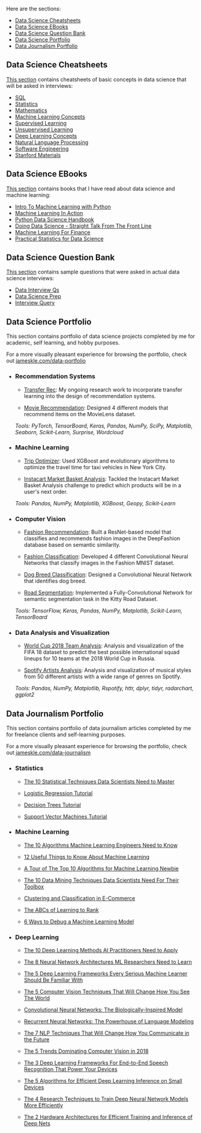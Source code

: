 Here are the sections:

* [Data Science Cheatsheets](#data-science-cheatsheets)
* [Data Science EBooks](#data-science-ebooks)
* [Data Science Question Bank](#data-science-question-bank)
* [Data Science Portfolio](#data-science-portfolio)
* [Data Journalism Portfolio](#data-journalism-portfolio)

## Data Science Cheatsheets

[This section](https://github.com/khanhnamle1994/cracking-the-data-science-interview/tree/master/Cheatsheets) contains cheatsheets of basic concepts in data science that will be asked in interviews:

* [SQL](https://github.com/khanhnamle1994/cracking-the-data-science-interview/tree/master/Cheatsheets#sql)
* [Statistics](https://github.com/khanhnamle1994/cracking-the-data-science-interview/tree/master/Cheatsheets#statistics)
* [Mathematics](https://github.com/khanhnamle1994/cracking-the-data-science-interview/tree/master/Cheatsheets#mathematics)
* [Machine Learning Concepts](https://github.com/khanhnamle1994/cracking-the-data-science-interview/tree/master/Cheatsheets#machine-learning-concepts)
* [Supervised Learning](https://github.com/khanhnamle1994/cracking-the-data-science-interview/tree/master/Cheatsheets#supervised-learning)
* [Unsupervised Learning](https://github.com/khanhnamle1994/cracking-the-data-science-interview/tree/master/Cheatsheets#unsupervised-learning)
* [Deep Learning Concepts](https://github.com/khanhnamle1994/cracking-the-data-science-interview/tree/master/Cheatsheets#deep-learning-concepts)
* [Natural Language Processing](https://github.com/khanhnamle1994/cracking-the-data-science-interview/tree/master/Cheatsheets#natural-language-processing)
* [Software Engineering](https://github.com/khanhnamle1994/cracking-the-data-science-interview/tree/master/Cheatsheets#software-engineering)
* [Stanford Materials](https://github.com/khanhnamle1994/cracking-the-data-science-interview/tree/master/Cheatsheets#stanford-materials)

## Data Science EBooks

[This section](https://github.com/khanhnamle1994/cracking-the-data-science-interview/tree/master/EBooks) contains books that I have read about data science and machine learning:

* [Intro To Machine Learning with Python](https://github.com/khanhnamle1994/cracking-the-data-science-interview/tree/master/EBooks/Intro-To-ML-with-Python)
* [Machine Learning In Action](https://github.com/khanhnamle1994/cracking-the-data-science-interview/tree/master/EBooks/Machine-Learning-In-Action)
* [Python Data Science Handbook](https://github.com/khanhnamle1994/cracking-the-data-science-interview/tree/master/EBooks/Python-DataScience-Handbook)
* [Doing Data Science - Straight Talk From The Front Line](https://github.com/khanhnamle1994/cracking-the-data-science-interview/tree/master/EBooks/Doing-Data-Science-Straight-Talk-From-The-Front-Line)
* [Machine Learning For Finance](https://github.com/khanhnamle1994/cracking-the-data-science-interview/tree/master/EBooks/Machine-Learning-For-Finance)
* [Practical Statistics for Data Science](https://github.com/khanhnamle1994/cracking-the-data-science-interview/tree/master/EBooks/Practical-Statistics-For-Data-Science)

## Data Science Question Bank

[This section](https://github.com/khanhnamle1994/cracking-the-data-science-interview/tree/master/Question-Bank) contains sample questions that were asked in actual data science interviews:

* [Data Interview Qs](https://github.com/khanhnamle1994/cracking-the-data-science-interview/tree/master/Question-Bank/Data-Interview-Qs)
* [Data Science Prep](https://github.com/khanhnamle1994/cracking-the-data-science-interview/tree/master/Question-Bank/Data-Science-Prep)
* [Interview Query](https://github.com/khanhnamle1994/cracking-the-data-science-interview/tree/master/Question-Bank/Interview-Query)

## Data Science Portfolio

This section contains portfolio of data science projects completed by me for academic, self learning, and hobby purposes.

For a more visually pleasant experience for browsing the portfolio, check out [jameskle.com/data-portfolio](https://jameskle.com/data-portfolio)

- ### Recommendation Systems

    - [Transfer Rec](https://github.com/khanhnamle1994/transfer-rec): My ongoing research work to incorporate transfer learning into the design of recommendation systems.

    - [Movie Recommendation](https://github.com/khanhnamle1994/movielens): Designed 4 different models that recommend items on the MovieLens dataset.

    _Tools: PyTorch, TensorBoard, Keras, Pandas, NumPy, SciPy, Matplotlib, Seaborn, Scikit-Learn, Surprise, Wordcloud_

- ### Machine Learning

    - [Trip Optimizer](https://github.com/khanhnamle1994/trip-optimizer): Used XGBoost and evolutionary algorithms to optimize the travel time for taxi vehicles in New York City.

    - [Instacart Market Basket Analysis](https://github.com/khanhnamle1994/instacart-orders): Tackled the Instacart Market Basket Analysis challenge to predict which products will be in a user's next order.

    _Tools: Pandas, NumPy, Matplotlib, XGBoost, Geopy, Scikit-Learn_

- ### Computer Vision

    - [Fashion Recommendation](https://github.com/khanhnamle1994/fashion-recommendation): Built a ResNet-based model that classifies and recommends fashion images in the DeepFashion database based on semantic similarity.

    - [Fashion Classification](https://github.com/khanhnamle1994/fashion-mnist): Developed 4 different Convolutional Neural Networks that classify images in the Fashion MNIST dataset.

    - [Dog Breed Classification](https://medium.com/nanonets/how-to-easily-build-a-dog-breed-image-classification-model-2fd214419cde): Designed a Convolutional Neural Network that identifies dog breed.

    - [Road Segmentation](https://medium.com/nanonets/how-to-do-image-segmentation-using-deep-learning-c673cc5862ef): Implemented a Fully-Convolutional Network for semantic segmentation task in the Kitty Road Dataset.

    _Tools: TensorFlow, Keras, Pandas, NumPy, Matplotlib, Scikit-Learn, TensorBoard_

- ### Data Analysis and Visualization

    - [World Cup 2018 Team Analysis](https://github.com/khanhnamle1994/world-cup-2018): Analysis and visualization of the FIFA 18 dataset to predict the best possible international squad lineups for 10 teams at the 2018 World Cup in Russia.

    - [Spotify Artists Analysis](https://github.com/khanhnamle1994/spotify-artists-analysis): Analysis and visualization of musical styles from 50 different artists with a wide range of genres on Spotify.

    _Tools: Pandas, NumPy, Matplotlib, Rspotify, httr, dplyr, tidyr, radarchart, ggplot2_

## Data Journalism Portfolio

This section contains portfolio of data journalism articles completed by me for freelance clients and self-learning purposes.

For a more visually pleasant experience for browsing the portfolio, check out [jameskle.com/data-journalism](https://jameskle.com/data-journalism)

- ### Statistics

    - [The 10 Statistical Techniques Data Scientists Need to Master](https://www.kdnuggets.com/2017/11/10-statistical-techniques-data-scientists-need-master.html)

    - [Logistic Regression Tutorial](https://www.datacamp.com/community/tutorials/logistic-regression-R)

    - [Decision Trees Tutorial](https://www.datacamp.com/community/tutorials/decision-trees-R)

    - [Support Vector Machines Tutorial](https://www.datacamp.com/community/tutorials/support-vector-machines-r)

- ### Machine Learning

    - [The 10 Algorithms Machine Learning Engineers Need to Know](https://www.kdnuggets.com/2016/08/10-algorithms-machine-learning-engineers.html)

    - [12 Useful Things to Know About Machine Learning](https://www.kdnuggets.com/2018/04/12-useful-things-know-about-machine-learning.html)

    - [A Tour of The Top 10 Algorithms for Machine Learning Newbie](https://builtin.com/data-science/tour-top-10-algorithms-machine-learning-newbies)

    - [The 10 Data Mining Techniques Data Scientists Need For Their Toolbox](https://builtin.com/data-science/10-data-mining-techniques-data-scientists-need-their-toolbox)

    - [Clustering and Classification in E-Commerce](https://lucidworks.com/2019/01/24/clustering-classification-supervised-unsupervised-learning-ecommerce/)

    - [The ABCs of Learning to Rank](https://lucidworks.com/post/abcs-learning-to-rank/)

    - [6 Ways to Debug a Machine Learning Model](https://www.wandb.com/articles/debug-ml-model)

- ### Deep Learning

    - [The 10 Deep Learning Methods AI Practitioners Need to Apply](https://www.kdnuggets.com/2017/12/10-deep-learning-methods-ai-practitioners-need-apply.html)

    - [The 8 Neural Network Architectures ML Researchers Need to Learn](https://www.kdnuggets.com/2018/02/8-neural-network-architectures-machine-learning-researchers-need-learn.html)

    - [The 5 Deep Learning Frameworks Every Serious Machine Learner Should Be Familiar With](https://heartbeat.fritz.ai/the-5-deep-learning-frameworks-every-serious-machine-learner-should-be-familiar-with-93f4d469d24c)

    - [The 5 Computer Vision Techniques That Will Change How You See The World](https://heartbeat.fritz.ai/the-5-computer-vision-techniques-that-will-change-how-you-see-the-world-1ee19334354b)

    - [Convolutional Neural Networks: The Biologically-Inspired Model](https://www.codementor.io/@james_aka_yale/convolutional-neural-networks-the-biologically-inspired-model-iq6s48zms)

    - [Recurrent Neural Networks: The Powerhouse of Language Modeling](https://builtin.com/data-science/recurrent-neural-networks-powerhouse-language-modeling)

    - [The 7 NLP Techniques That Will Change How You Communicate in the Future](https://heartbeat.fritz.ai/the-7-nlp-techniques-that-will-change-how-you-communicate-in-the-future-part-i-f0114b2f0497)

    - [The 5 Trends Dominating Computer Vision in 2018](https://heartbeat.fritz.ai/the-5-trends-that-dominated-computer-vision-in-2018-de38fbb9bd86)

    - [The 3 Deep Learning Frameworks For End-to-End Speech Recognition That Power Your Devices](https://heartbeat.fritz.ai/the-3-deep-learning-frameworks-for-end-to-end-speech-recognition-that-power-your-devices-37b891ddc380)

    - [The 5 Algorithms for Efficient Deep Learning Inference on Small Devices](https://heartbeat.fritz.ai/the-5-algorithms-for-efficient-deep-learning-inference-on-small-devices-bcc2d18aa806)

    - [The 4 Research Techniques to Train Deep Neural Network Models More Efficiently](https://heartbeat.fritz.ai/the-4-research-techniques-to-train-deep-neural-network-models-more-efficiently-810ea2886205)

    - [The 2 Hardware Architectures for Efficient Training and Inference of Deep Nets](https://heartbeat.fritz.ai/the-2-types-of-hardware-architectures-for-efficient-training-and-inference-of-deep-neural-networks-a034850e26dd)
